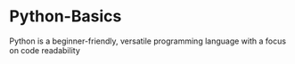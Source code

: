 # Python-Basics
Python is a beginner-friendly, versatile programming language with a focus on code readability
